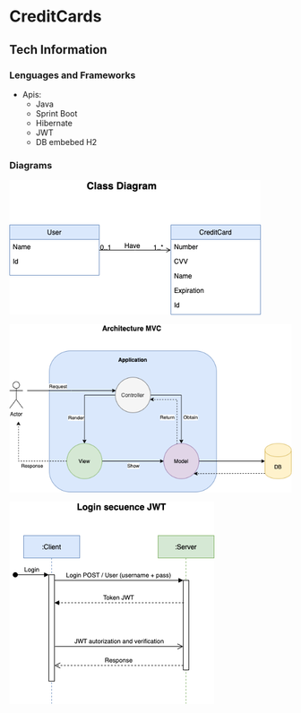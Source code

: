 # CreditCards


## Tech Information

### Lenguages and Frameworks

* Apis: 
  * Java
  * Sprint Boot
  * Hibernate
  * JWT
  * DB embebed H2

### Diagrams

![class](https://github.com/diazclaudia/CreditCards/blob/main/img/Diagram.png?raw=true)

![architecture](https://github.com/diazclaudia/CreditCards/blob/main/img/Architecture.png?raw=true)

![login](https://github.com/diazclaudia/CreditCards/blob/main/img/loginSecuence.png?raw=true)

